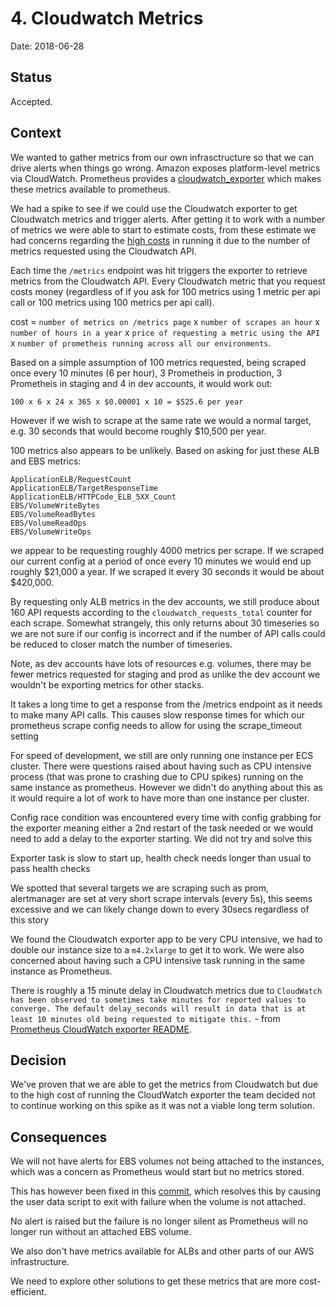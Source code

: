 # 4. Cloudwatch Metrics

Date: 2018-06-28

## Status

Accepted.

## Context

We wanted to gather metrics from our own infrasctructure so that we can drive alerts when things go wrong. Amazon exposes platform-level metrics via CloudWatch.
Prometheus provides a [cloudwatch_exporter](https://github.com/prometheus/cloudwatch_exporter) which makes these metrics available to prometheus.

We had a spike to see if we could use the Cloudwatch exporter to get Cloudwatch metrics and trigger alerts. 
After getting it to work with a number of metrics we were able to start to estimate costs, from these estimate we had concerns regarding the [high costs](https://aws.amazon.com/cloudwatch/pricing/)
in running it due to the number of metrics requested using the Cloudwatch API.

Each time the `/metrics` endpoint was hit triggers the exporter to retrieve
metrics from the Cloudwatch API. Every Cloudwatch metric that you request costs
money (regardless of if you ask for 100 metrics using 1 metric per api call or
100 metrics using 100 metrics per api call).

cost = `number of metrics on /metrics page` x `number of scrapes an hour` x `number of hours in a year` x `price of requesting a metric using the API` x `number of prometheis running across all our environments`.

Based on a simple assumption of 100 metrics requested, being scraped once every 10 minutes (6 per hour), 3 Prometheis in production, 3 Prometheis in staging and 4 in dev accounts, it would work out:

`100 x 6 x 24 x 365 x $0.00001 x 10 = $525.6 per year`

However if we wish to scrape at the same rate we would a normal target, e.g. 30
seconds that would become roughly $10,500 per year.

100 metrics also appears to be unlikely. Based on asking for just these ALB and EBS
metrics:

```
ApplicationELB/RequestCount
ApplicationELB/TargetResponseTime
ApplicationELB/HTTPCode_ELB_5XX_Count
EBS/VolumeWriteBytes
EBS/VolumeReadBytes
EBS/VolumeReadOps
EBS/VolumeWriteOps
```

we appear to be requesting roughly 4000 metrics per scrape. If we scraped our current config at a period of once every 10 minutes we would end up roughly $21,000 a year. If we scraped it every 30 seconds it would
be about $420,000.

By requesting only ALB metrics in the dev accounts, we still produce about 160 API requests according to the `cloudwatch_requests_total` counter for each scrape. Somewhat strangely, this only returns about 30 timeseries so we are not sure if our config is incorrect and if the number of API calls could be reduced to closer
match the number of timeseries.

Note, as dev accounts have lots of resources e.g. volumes, there may be fewer
metrics requested for staging and prod as unlike the dev account we wouldn't be
exporting metrics for other stacks.

It takes a long time to get a response from the /metrics endpoint as it needs to make many API calls. This causes slow response times for which our prometheus scrape config needs to allow for using the scrape_timeout setting

For speed of development, we still are only running one instance per ECS cluster. There were questions raised about having such as CPU intensive process (that was prone to crashing due to CPU spikes) running on the same instance as prometheus. However we didn't do anything about this as it would require a lot of work to have more than one instance per cluster.

Config race condition was encountered every time with config grabbing for the exporter meaning either a 2nd restart of the task needed or we would need to add a delay to the exporter starting. We did not try and solve this

Exporter task is slow to start up, health check needs longer than usual to pass health checks

We spotted that several targets we are scraping such as prom, alertmanager are set at very short scrape intervals (every 5s), this seems excessive and we can likely change down to every 30secs regardless of this story

We found the Cloudwatch exporter app to be very CPU intensive, we had to double our instance size to a `m4.2xlarge` to get it to work. We were also concerned about having such a CPU intensive task running in the same instance as Prometheus.

There is roughly a 15 minute delay in Cloudwatch metrics due to `CloudWatch has been observed to sometimes take minutes for reported values to converge. The default delay_seconds will result in data that is at least 10 minutes old being requested to mitigate this.` - from [Prometheus CloudWatch exporter README](https://github.com/prometheus/cloudwatch_exporter/blob/master/README.md).

## Decision

We've proven that we are able to get the metrics from Cloudwatch but due to the high cost of running the CloudWatch exporter the team decided not to continue working on this spike as it was not a viable long term solution. 

## Consequences

We will not have alerts for EBS volumes not being attached to the instances, which was a concern as Prometheus would start but no metrics stored.

This has however been fixed in this [commit](https://github.com/alphagov/prometheus-aws-configuration-beta/commit/cd2432045dfd8fc10d7fa1ae34f4dfed63fc9f11), which resolves this by causing the user data script to exit with failure when the volume is not attached. 

No alert is raised but the failure is no longer silent as Prometheus will no longer run without an attached EBS volume.

We also don't have metrics available for ALBs and other parts of our AWS infrastructure.

We need to explore other solutions to get these metrics that are more cost-efficient.
